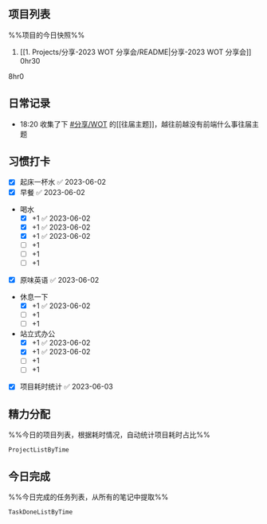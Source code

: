 ## 项目列表
%%项目的今日快照%%
1. [[1. Projects/分享-2023 WOT 分享会/README|分享-2023 WOT 分享会]] 0hr30

8hr0

## 日常记录
- 18:20 收集了下 [#分享/WOT](app://obsidian.md/index.html#%E5%88%86%E4%BA%AB/WOT) 的[[往届主题]]，越往前越没有前端什么事往届主题

## 习惯打卡
- [x] 起床一杯水 ✅ 2023-06-02
- [x] 早餐 ✅ 2023-06-02
- 喝水
	- [x] +1 ✅ 2023-06-02
	- [x] +1 ✅ 2023-06-02
	- [x] +1 ✅ 2023-06-02
	- [ ] +1
	- [ ] +1
	- [ ] +1
- [x] 原味英语 ✅ 2023-06-02
- 休息一下
	- [x] +1 ✅ 2023-06-02
	- [ ] +1
	- [ ] +1
- 站立式办公
	- [x] +1 ✅ 2023-06-02
	- [x] +1 ✅ 2023-06-02
	- [ ] +1
	- [ ] +1
- [x] 项目耗时统计 ✅ 2023-06-03

## 精力分配
%%今日的项目列表，根据耗时情况，自动统计项目耗时占比%%
```PeriodicPARA
ProjectListByTime
```

## 今日完成
%%今日完成的任务列表，从所有的笔记中提取%%
```PeriodicPARA
TaskDoneListByTime
```
